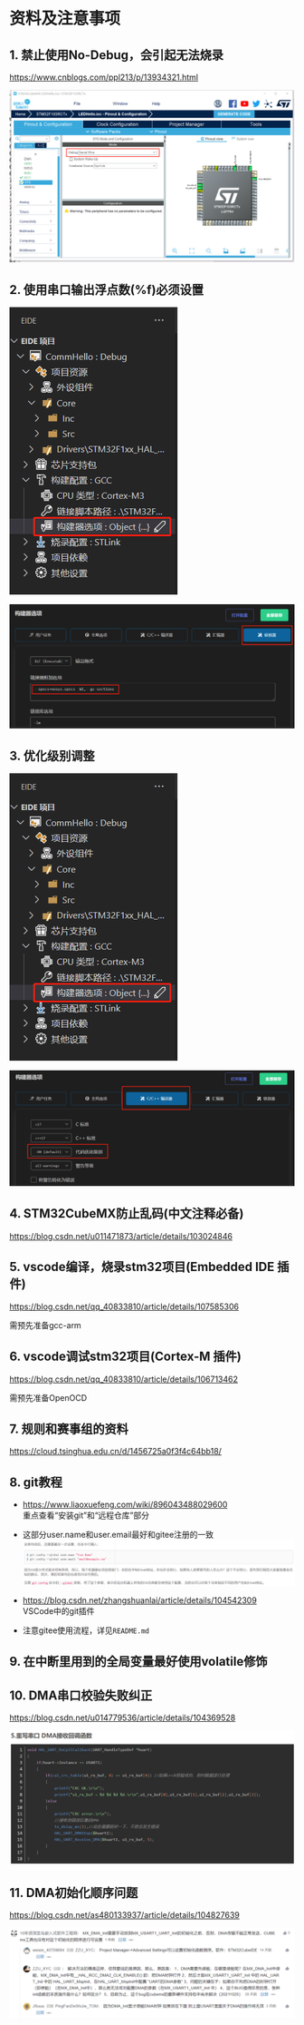# 资料及注意事项

## 1. 禁止使用No-Debug，会引起无法烧录

<https://www.cnblogs.com/ppl213/p/13934321.html>

![png](./assets/SerialWire.png)

## 2. 使用串口输出浮点数(%f)必须设置

![png](./assets/2.1.png)

![png](./assets/2.2.png)

## 3. 优化级别调整

![png](./assets/2.1.png)

![png](./assets/3.png)

## 4. STM32CubeMX防止乱码(中文注释必备)

<https://blog.csdn.net/u011471873/article/details/103024846>

## 5. vscode编译，烧录stm32项目(Embedded IDE 插件)

<https://blog.csdn.net/qq_40833810/article/details/107585306>

需预先准备gcc-arm

## 6. vscode调试stm32项目(Cortex-M 插件)

<https://blog.csdn.net/qq_40833810/article/details/106713462>

需预先准备OpenOCD

## 7. 规则和赛事组的资料

<https://cloud.tsinghua.edu.cn/d/1456725a0f3f4c64bb18/>

## 8. git教程

* <https://www.liaoxuefeng.com/wiki/896043488029600>\
重点查看“安装git”和“远程仓库”部分

* 这部分user.name和user.email最好和gitee注册的一致\
![png](./assets/8.1.png)

* <https://blog.csdn.net/zhangshuanlai/article/details/104542309>\
VSCode中的git插件

* 注意gitee使用流程，详见`README.md`

## 9. 在中断里用到的全局变量最好使用volatile修饰

## 10. DMA串口校验失败纠正

<https://blog.csdn.net/u014779536/article/details/104369528>

![png](./assets/10.1.png)

## 11. DMA初始化顺序问题

<https://blog.csdn.net/as480133937/article/details/104827639>

![png](./assets/11.1.png)
